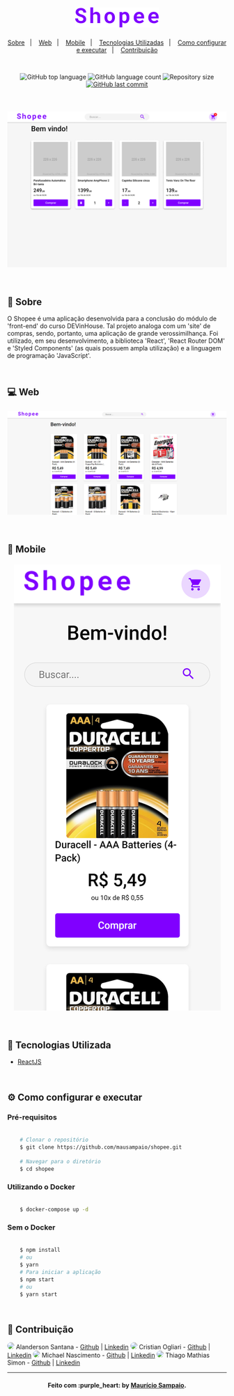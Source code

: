 <h1 align="center">
  <img src=".github/logo.png" alt="logotype shopee">
</h1>

<p align="center">
  <a href="#page_facing_up-sobre">Sobre</a>&nbsp;&nbsp;&nbsp;|&nbsp;&nbsp;&nbsp;
  <a href="#computer-web">Web</a>&nbsp;&nbsp;&nbsp;|&nbsp;&nbsp;&nbsp;
  <a href="#iphone-mobile">Mobile</a>&nbsp;&nbsp;&nbsp;|&nbsp;&nbsp;&nbsp;
  <a href="#rocket-tecnologias-utilizadas">Tecnologias Utilizadas</a>&nbsp;&nbsp;&nbsp;|&nbsp;&nbsp;&nbsp;
  <a href="#gear-como-configurar-e-executar">Como configurar e executar</a>&nbsp;&nbsp;&nbsp;|&nbsp;&nbsp;&nbsp;
  <a href="#punch-contribuição">Contribuição</a>
</p>

<br/>

<p align="center">
  <img alt="GitHub top language" src="https://img.shields.io/github/languages/top/mausampaio/shopee?style=flat-square">
  
  <img alt="GitHub language count" src="https://img.shields.io/github/languages/count/mausampaio/shopee?style=flat-square">
  
  <img alt="Repository size" src="https://img.shields.io/github/repo-size/mausampaio/shopee?style=flat-square">
  
  <a href="https://github.com/mausampaio/shopee/commits/master">
    <img alt="GitHub last commit" src="https://img.shields.io/github/last-commit/mausampaio/shopee?style=flat-square">
  </a>  
</p>

<br/>

<h3 align="center">
  <img alt="shopee" title="github_explorer" src=".github/capa.png" />
</h3>

<br/>

## :page_facing_up: Sobre

O Shopee é uma aplicação desenvolvida para a conclusão do módulo de 'front-end' do curso DEVinHouse. Tal projeto analoga com um 'site' de compras, sendo, portanto, uma aplicação de grande verossimilhança. Foi utilizado, em seu desenvolvimento, a biblioteca 'React', 'React Router DOM' e 'Styled Components' (as quais possuem ampla utilização) e a linguagem de programação 'JavaScript'.

<br/>

## :computer: Web

<h3 align="center">
  <img alt="shopee" title="github_explorer" src=".github/web.png" />
</h3>

<br/>

## :iphone: Mobile

<h3 align="center">
  <img alt="shopee" title="github_explorer" src=".github/mobile.png" />
</h3>

<br/>

## :rocket: Tecnologias Utilizada

- [ReactJS](https://github.com/facebook/react)

<br/>

## :gear: Como configurar e executar

### Pré-requisitos

```bash

    # Clonar o repositório
    $ git clone https://github.com/mausampaio/shopee.git

    # Navegar para o diretório
    $ cd shopee

```

### Utilizando o Docker

```bash

    $ docker-compose up -d

```

### Sem o Docker

```bash

    $ npm install
    # ou
    $ yarn
    # Para iniciar a aplicação
    $ npm start
    # ou
    $ yarn start

```

<br/>

## :punch: Contribuição

<a href="url"><img src="https://github.com/alandersonsds.png" height="auto" width="200" style="border-radius:50%"></a>
Alanderson Santana - [Github](https://github.com/alandersonsds) | [Linkedin](https://linkedin.com/in/alandersonsds)
<a href="url"><img src="https://github.com/cristianogliari.png" height="auto" width="200" style="border-radius:50%"></a>
Cristian Ogliari - [Github](https://github.com/cristianogliari) | [Linkedin](https://linkedin.com/in/cristian-ogliari-7070bb111)
<a href="url"><img src="https://github.com/mikansc.png" height="auto" width="200" style="border-radius:50%"></a>
Michael Nascimento - [Github](https://github.com/mikansc) | [Linkedin](https://linkedin.com/in/michaelnsc)
<a href="url"><img src="https://github.com/thiagomathiassimon.png" height="auto" width="200" style="border-radius:50%"></a>
Thiago Mathias Simon - [Github](https://github.com/thiagomathiassimon) | [Linkedin](https://linkedin.com/in/thiago-mathias-simon-4b9b381bb)

---

<h4 align="center">
  Feito com :purple_heart: by <a href="https://www.linkedin.com/in/mausampaio/" target="_blank">Maurício Sampaio</a>.
</h4>
